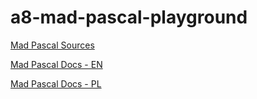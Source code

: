 # a8-mad-pascal-playground

[Mad Pascal Sources](https://github.com/tebe6502/Mad-Pascal)

[Mad Pascal Docs - EN](http://mads.atari8.info/doc/madpascal_en.html)

[Mad Pascal Docs - PL](http://mads.atari8.info/doc/madpascal.html)